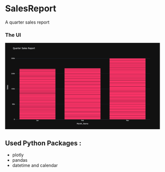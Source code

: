 # SalesReport
A quarter sales report 

### The UI 
![alt text](./assets/img/screenshot.png)


## Used Python Packages  : 
*  plotly       
*  pandas  
* datetime and calendar

